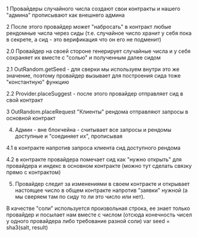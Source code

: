 1 Провайдеры случайного числа создают свои контракты и нашего "админа" прописывают как внешнего админа

2 После этого провайдер может "набросать" в контракт любые рендомные числа через сиды (т.е. случайное число хранит у себя пока в секрете, а сид - это верификация что он его не подменит)

2.0 Провайдер на своей стороне генерирует случайные числа и у себя сохраняет их вместе с "солью" и полученным далее сидом 

2.1 OutRandom.getSeed - для сверки мы используем внутри это же значение, поэтому провайдер вызывает для построения сида тоже "константную" функцию

2.2 Provider.placeSuggest - после этого провайдер отправляет сид в свой контракт

3 OutRandom.placeRequest "Клиенты" рендома отправляют запросы в основной контракт

4. Админ - вне блокчейна - считывает все запросы и рендомы доступные и "соединяет их", прописывая 

4.1 в контракте напротив запроса клиента сид доступного рендома
	
4.2 в контракте провайдера помечает сид как "нужно открыть" для провайдера и индекс в основном контракте (можно тут сделать связку прямо с контрактом)
	
5. Провайдер следит за изменениями в своем контракте и открывает настоящее число в общем контракте напротив "заявки" нужной (а мы сверяем там по сиду то ли это число или нет).

В качестве "соли" используется произвольная строка, ее знает только провайдер и посылает нам вместе с числом (отсюда конечность чисел у одного провайдера либо требование разной соли)
var seed = sha3(salt, result)